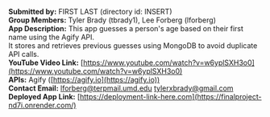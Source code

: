 **Submitted by:** FIRST LAST (directory id: INSERT)  
**Group Members:** Tyler Brady (tbrady1), Lee Forberg (lforberg)  
**App Description:** This app guesses a person's age based on their first name using the Agify API.  
It stores and retrieves previous guesses using MongoDB to avoid duplicate API calls. <br>
**YouTube Video Link:** [https://www.youtube.com/watch?v=w6yplSXH3o0](https://www.youtube.com/watch?v=w6yplSXH3o0)  
**APIs:** Agify ([https://agify.io](https://agify.io))  
**Contact Email:** lforberg@terpmail.umd.edu tylerxbrady@gmail.com  
**Deployed App Link:** [https://deployment-link-here.com](https://finalproject-nd7i.onrender.com/)

